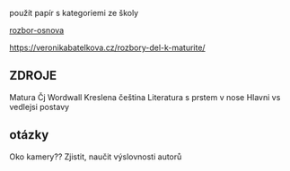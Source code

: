 


použít papír s kategoriemi ze školy

[rozbor-osnova](
	https://supskv.cz/wp-content/uploads/2019/09/%C4%8Cten%C3%A1%C5%99sk%C3%BD-den%C3%ADk-a-osnova-zkou%C5%A1en%C3%AD.pdf
)

https://veronikabatelkova.cz/rozbory-del-k-maturite/



## ZDROJE
Matura
Čj Wordwall
Kreslena čeština
Literatura s prstem v nose
Hlavni vs vedlejsi postavy

## otázky
Oko kamery??
Zjistit, naučit výslovnosti autorů
